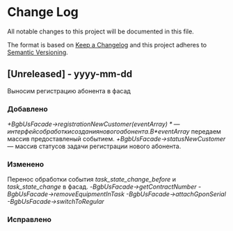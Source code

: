 
# Change Log
All notable changes to this project will be documented in this file.
 
The format is based on [Keep a Changelog](http://keepachangelog.com/)
and this project adheres to [Semantic Versioning](http://semver.org/).
 
## [Unreleased] - yyyy-mm-dd
 
Выносим регистрацию абонента в фасад
 
### Добавлено

*+BgbUsFacade->registrationNewCustomer($eventArray)* — интерфейс обработки создания нового абонента. В *$eventArray* передаем массив предоставленый событием.
*+BgbUsFacade->statusNewCustomer* — массив статусов задачи регистрации нового абонента.
 
### Изменено

Перенос обработки события *task_state_change_before* и *task_state_change* в фасад.
*-BgbUsFacade->getContractNumber*
*-BgbUsFacade->removeEquipmentInTask*
*-BgbUsFacade->attachGponSerial*
*-BgbUsFacade->switchToRegular*
 
### Исправлено
